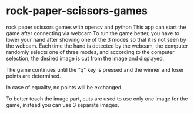 # rock-paper-scissors-games
rock paper scissors games with opencv and python
This app can start the game after connecting via webcam
To run the game better, you have to lower your hand after showing one of the 3 modes so that it is not seen by the webcam.
Each time the hand is detected by the webcam, the computer randomly selects one of three modes, and according to the computer selection, the desired image is cut from the image and displayed.

The game continues until the "q" key is pressed and the winner and loser points are determined.

In case of equality, no points will be exchanged

To better teach the image part, cuts are used to use only one image for the game, instead you can use 3 separate images.
